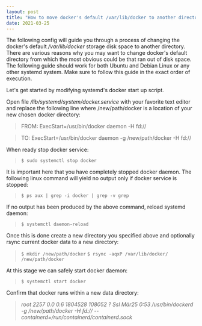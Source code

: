 ```yaml
---
layout: post
title: "How to move docker's default /var/lib/docker to another directory on Ubuntu/Debian Linux"
date: 2021-03-25
---
```


The following config will guide you through a process of changing  the docker's default */var/lib/docker* storage disk space to another directory. There are various reasons why you may want to change docker's default directory from which the most obvious could be that ran out of disk space. The following guide should work for both Ubuntu and Debian Linux or any other systemd system. Make sure to follow this guide in the exact order of execution.

Let's get started by modifying systemd's docker start up script. 

Open file */lib/systemd/system/docker.service* with your
favorite text editor and replace the following line where /new/path/docker is a location of your new chosen docker directory:


>FROM:
>ExecStart=/usr/bin/docker daemon -H fd://

>TO:
>ExecStart=/usr/bin/docker daemon -g /new/path/docker -H fd://


When ready stop docker service:
>`$ sudo systemctl stop docker`

It is important here that you have completely stopped docker daemon. The following linux command will yield no output only if docker service is stopped:
>`$ ps aux | grep -i docker | grep -v grep`

If no output has been produced by the above command, reload systemd daemon:
>`$ systemctl daemon-reload`

Once this is done create a new directory you specified above and optionally rsync current docker data to a new directory:
>`$ mkdir /new/path/docker`
>`$ rsync -aqxP /var/lib/docker/ /new/path/docker`

At this stage we can safely start docker daemon:
>`$ systemctl start docker`

Confirm that docker runs within a new data directory:
> *root      2257  0.0  0.6 1804528 108052 ?      Ssl  Mär25   0:53 /usr/bin/dockerd -g /new/path/docker -H fd:// --containerd=/run/containerd/containerd.sock*


